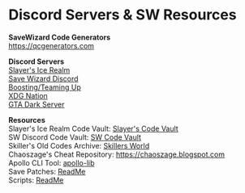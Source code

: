 # Discord Servers & SW Resources

**SaveWizard Code Generators**  
https://qcgenerators.com

**Discord Servers**  
[Slayer's Ice Realm](https://discord.gg/Yqfz7EBjEG)  
[Save Wizard Discord](https://discord.gg/3N8gWYk)  
[Boosting/Teaming Up](https://discord.gg/GPpWCgw6uy)  
[XDG Nation](https://discord.gg/P7WWvf6xPP)  
[GTA Dark Server](https://discord.gg/savewizard)  

**Resources**  
Slayer's Ice Realm Code Vault: [Slayer's Code Vault](https://docs.google.com/spreadsheets/d/16pNesZUCFnSW2UQq2DvmfdUQw-ZADhv_t9QkfzbE6sY)  
SW Discord Code Vault: [SW Code Vault](https://docs.google.com/spreadsheets/d/1pln64WRA8QhhrW1QBDEn97HEbp4gdvBNd3GnrC4Bg5c)  
Skiller's Old Codes Archive: [Skillers World](https://drive.google.com/drive/folders/12PiWyP3uaSvMxTxc0FmA0utoOmWtzbER)  
Chaoszage's Cheat Repository: https://chaoszage.blogspot.com  
Apollo CLI Tool: [apollo-lib](https://github.com/bucanero/apollo-lib)  
Save Patches: [ReadMe](Apollo-Save-Patches)  
Scripts: [ReadMe](Scripts)

